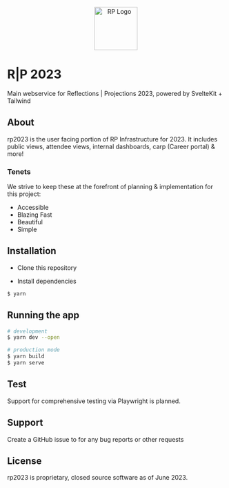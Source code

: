<p align="center">
  <a href="http://nestjs.com/" target="blank"><img src="https://avatars.githubusercontent.com/u/25068122?s=200&v=4" width="100" alt="RP Logo" /></a>
</p>

# R|P 2023

Main webservice for Reflections | Projections 2023, powered by SvelteKit + Tailwind

## About 

rp2023 is the user facing portion of RP Infrastructure for 2023. It includes public views, attendee views, internal dashboards, carp (Career portal) & more! 

### Tenets

We strive to keep these at the forefront of planning & implementation for this project:

- Accessible
- Blazing Fast
- Beautiful
- Simple

## Installation

- Clone this repository

- Install dependencies

```bash
$ yarn
```

## Running the app

```bash
# development
$ yarn dev --open

# production mode
$ yarn build
$ yarn serve
```

## Test

Support for comprehensive testing via Playwright is planned.

## Support

Create a GitHub issue to for any bug reports or other requests

## License

rp2023 is proprietary, closed source software as of June 2023. 
